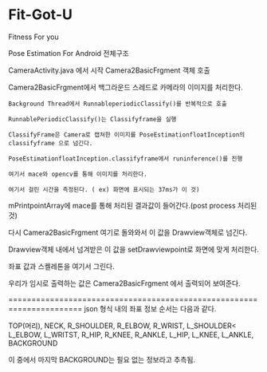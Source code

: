 # Fit-Got-U
Fitness For you


Pose Estimation For Android 전체구조

CameraActivity.java 에서 시작 Camera2BasicFrgment 객체 호출

Camera2BasicFrgment에서 백그라운드 스레드로 카메라의 이미지를 처리한다. 

	Background Thread에서 RunnableperiodicClassify()를 반복적으로 호출
	
	RunnablePeriodicClassify()는 Classifyframe을 실행
	
	ClassifyFrame은 Camera로 캡쳐한 이미지를 PoseEstimationfloatInception의 classifyframe 으로 넘긴다. 
	
	PoseEstimationfloatInception.classifyframe에서 runinference()를 진행
	
	여기서 mace와 opencv를 통해 이미지를 처리한다. 
	
	여기서 걸린 시간을 측정된다. ( ex) 화면에 표시되는 37ms가 이 것)

mPrintpointArray에 mace를 통해 처리된 결과값이 들어간다.(post process 처리된것)

다시 Camera2BasicFrgment 여기로 돌와와서 이 값을 Drawview객체로 넘긴다. 
	
Drawview객체 내에서 넘겨받은 이 값을 setDrawviewpoint로 화면에 맞게 처리한다. 

좌표 값과 스켈레톤을 여기서 그린다. 

우리가 임시로 출력하는 값은 Camera2BasicFrgment 에서 출력되어 보여준다. 

======================================================================
json 형식 내의 좌표 정보 순서는 다음과 같다.

TOP(머리), NECK, R_SHOULDER, R_ELBOW, R_WRIST, L_SHOULDER< L_ELBOW, L_WRITST, R_HIP, R_KNEE, R_ANKLE, L_HIP, L_KNEE, L_ANKLE, BACKGROUND

이 중에서 마지막 BACKGROUND는 필요 없는 정보라고 추측됨.
